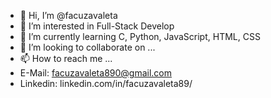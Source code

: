 - 👋 Hi, I’m @facuzavaleta
- 👀 I’m interested in Full-Stack Develop
- 🌱 I’m currently learning C, Python, JavaScript, HTML, CSS
- 💞️ I’m looking to collaborate on ...
- 📫 How to reach me ...
-   E-Mail: facuzavaleta890@gmail.com
-   Linkedin: linkedin.com/in/facuzavaleta89/

<!---
facuzavaleta/facuzavaleta is a ✨ special ✨ repository because its `README.md` (this file) appears on your GitHub profile.
You can click the Preview link to take a look at your changes.
--->
